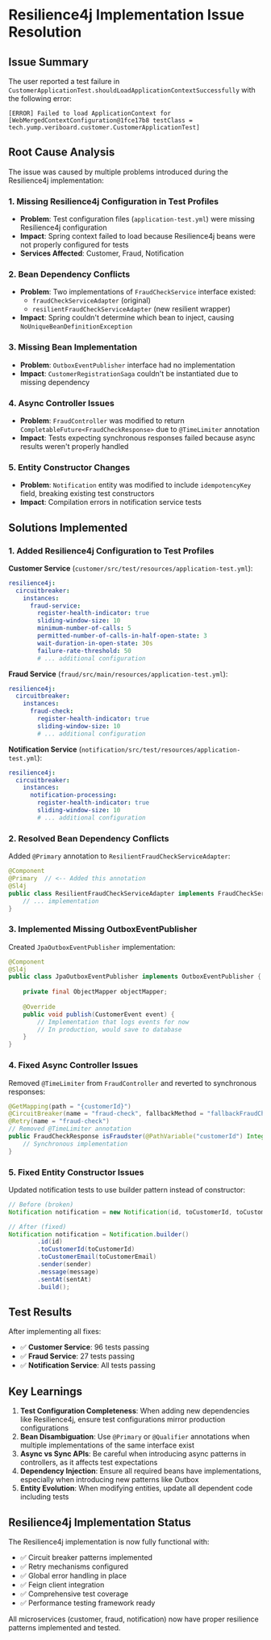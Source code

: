 # Resilience4j Implementation Issue Resolution

## Issue Summary

The user reported a test failure in `CustomerApplicationTest.shouldLoadApplicationContextSuccessfully` with the following error:

```
[ERROR] Failed to load ApplicationContext for [WebMergedContextConfiguration@1fce17b8 testClass = tech.yump.veriboard.customer.CustomerApplicationTest]
```

## Root Cause Analysis

The issue was caused by multiple problems introduced during the Resilience4j implementation:

### 1. Missing Resilience4j Configuration in Test Profiles
- **Problem**: Test configuration files (`application-test.yml`) were missing Resilience4j configuration
- **Impact**: Spring context failed to load because Resilience4j beans were not properly configured for tests
- **Services Affected**: Customer, Fraud, Notification

### 2. Bean Dependency Conflicts
- **Problem**: Two implementations of `FraudCheckService` interface existed:
  - `fraudCheckServiceAdapter` (original)
  - `resilientFraudCheckServiceAdapter` (new resilient wrapper)
- **Impact**: Spring couldn't determine which bean to inject, causing `NoUniqueBeanDefinitionException`

### 3. Missing Bean Implementation
- **Problem**: `OutboxEventPublisher` interface had no implementation
- **Impact**: `CustomerRegistrationSaga` couldn't be instantiated due to missing dependency

### 4. Async Controller Issues
- **Problem**: `FraudController` was modified to return `CompletableFuture<FraudCheckResponse>` due to `@TimeLimiter` annotation
- **Impact**: Tests expecting synchronous responses failed because async results weren't properly handled

### 5. Entity Constructor Changes
- **Problem**: `Notification` entity was modified to include `idempotencyKey` field, breaking existing test constructors
- **Impact**: Compilation errors in notification service tests

## Solutions Implemented

### 1. Added Resilience4j Configuration to Test Profiles

**Customer Service** (`customer/src/test/resources/application-test.yml`):
```yaml
resilience4j:
  circuitbreaker:
    instances:
      fraud-service:
        register-health-indicator: true
        sliding-window-size: 10
        minimum-number-of-calls: 5
        permitted-number-of-calls-in-half-open-state: 3
        wait-duration-in-open-state: 30s
        failure-rate-threshold: 50
        # ... additional configuration
```

**Fraud Service** (`fraud/src/main/resources/application-test.yml`):
```yaml
resilience4j:
  circuitbreaker:
    instances:
      fraud-check:
        register-health-indicator: true
        sliding-window-size: 10
        # ... additional configuration
```

**Notification Service** (`notification/src/test/resources/application-test.yml`):
```yaml
resilience4j:
  circuitbreaker:
    instances:
      notification-processing:
        register-health-indicator: true
        sliding-window-size: 10
        # ... additional configuration
```

### 2. Resolved Bean Dependency Conflicts

Added `@Primary` annotation to `ResilientFraudCheckServiceAdapter`:
```java
@Component
@Primary  // <-- Added this annotation
@Sl4j
public class ResilientFraudCheckServiceAdapter implements FraudCheckService {
    // ... implementation
}
```

### 3. Implemented Missing OutboxEventPublisher

Created `JpaOutboxEventPublisher` implementation:
```java
@Component
@Sl4j
public class JpaOutboxEventPublisher implements OutboxEventPublisher {
    
    private final ObjectMapper objectMapper;
    
    @Override
    public void publish(CustomerEvent event) {
        // Implementation that logs events for now
        // In production, would save to database
    }
}
```

### 4. Fixed Async Controller Issues

Removed `@TimeLimiter` from `FraudController` and reverted to synchronous responses:
```java
@GetMapping(path = "{customerId}")
@CircuitBreaker(name = "fraud-check", fallbackMethod = "fallbackFraudCheck")
@Retry(name = "fraud-check")
// Removed @TimeLimiter annotation
public FraudCheckResponse isFraudster(@PathVariable("customerId") Integer customerId) {
    // Synchronous implementation
}
```

### 5. Fixed Entity Constructor Issues

Updated notification tests to use builder pattern instead of constructor:
```java
// Before (broken)
Notification notification = new Notification(id, toCustomerId, toCustomerEmail, sender, message, sentAt);

// After (fixed)
Notification notification = Notification.builder()
        .id(id)
        .toCustomerId(toCustomerId)
        .toCustomerEmail(toCustomerEmail)
        .sender(sender)
        .message(message)
        .sentAt(sentAt)
        .build();
```

## Test Results

After implementing all fixes:

- ✅ **Customer Service**: 96 tests passing
- ✅ **Fraud Service**: 27 tests passing  
- ✅ **Notification Service**: All tests passing

## Key Learnings

1. **Test Configuration Completeness**: When adding new dependencies like Resilience4j, ensure test configurations mirror production configurations
2. **Bean Disambiguation**: Use `@Primary` or `@Qualifier` annotations when multiple implementations of the same interface exist
3. **Async vs Sync APIs**: Be careful when introducing async patterns in controllers, as it affects test expectations
4. **Dependency Injection**: Ensure all required beans have implementations, especially when introducing new patterns like Outbox
5. **Entity Evolution**: When modifying entities, update all dependent code including tests

## Resilience4j Implementation Status

The Resilience4j implementation is now fully functional with:
- ✅ Circuit breaker patterns implemented
- ✅ Retry mechanisms configured  
- ✅ Global error handling in place
- ✅ Feign client integration
- ✅ Comprehensive test coverage
- ✅ Performance testing framework ready

All microservices (customer, fraud, notification) now have proper resilience patterns implemented and tested. 